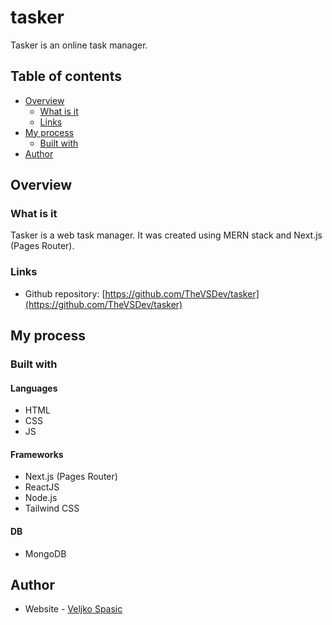# tasker

Tasker is an online task manager. 

## Table of contents

- [Overview](#overview)
  - [What is it](#what-is-it)
  - [Links](#links)
- [My process](#my-process)
  - [Built with](#built-with)
- [Author](#author)

## Overview

### What is it

Tasker is a web task manager. 
It was created using MERN stack and Next.js (Pages Router).

### Links

- Github repository: [https://github.com/TheVSDev/tasker](https://github.com/TheVSDev/tasker)

## My process

### Built with

#### Languages
- HTML
- CSS
- JS

#### Frameworks
- Next.js (Pages Router)
- ReactJS
- Node.js
- Tailwind CSS

#### DB
- MongoDB

## Author

- Website - [Veljko Spasic](https://veljko-spasic.rf.gd)

